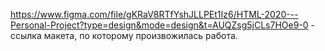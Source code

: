 https://www.figma.com/file/gKRaV8RTfYshJLLPEt1Iz6/HTML-2020---Personal-Project?type=design&mode=design&t=AUQZsg5jCLs7HOe9-0 -  ссылка макета, по которому произвожилась работа. 
